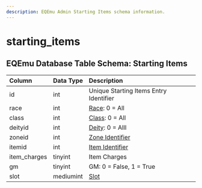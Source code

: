 ```yaml
---
description: EQEmu Admin Starting Items schema information.
---
```


# starting\_items

## EQEmu Database Table Schema: Starting Items

| Column | Data Type | Description |
| :--- | :--- | :--- |
| id | int | Unique Starting Items Entry Identifier |
| race | int | [Race](https://eqemu.gitbook.io/server/categories/npc/race-list): 0 = All |
| class | int | [Class](https://eqemu.gitbook.io/server/categories/player/class-list): 0 = All |
| deityid | int | [Deity](https://eqemu.gitbook.io/server/categories/player/deity-list): 0 = Alll |
| zoneid | int | [Zone Identifier](https://eqemu.gitbook.io/server/categories/zones/zone-list) |
| itemid | int | [Item Identifier](../items/items.md) |
| item\_charges | tinyint | Item Charges |
| gm | tinyint | GM: 0 = False, 1 = True |
| slot | mediumint | [Slot](https://eqemu.gitbook.io/server/categories/inventory/inventory-slots) |

